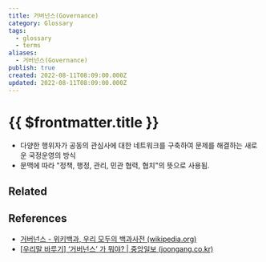 ```yaml
---
title: 거버넌스(Governance)
category: Glossary
tags:
  - glossary
  - terms
aliases:
  - 거버넌스(Governance)
publish: true
created: 2022-08-11T08:09:00.000Z
updated: 2022-08-11T08:09:00.000Z
---
```


# {{ $frontmatter.title }}

- 다양한 행위자가 공동의 관심사에 대한 네트워크를 구축하여 문제를 해결하는 새로운 국정운영의 방식
- 문맥에 따라 "정책, 행정, 관리, 민관 협력, 협치"의 뜻으로 사용됨.

## Related

## References

- [거버넌스 - 위키백과, 우리 모두의 백과사전 (wikipedia.org)](https://ko.wikipedia.org/wiki/%EA%B1%B0%EB%B2%84%EB%84%8C%EC%8A%A4)
- [[우리말 바루기] ‘거버넌스’ 가 뭐야? | 중앙일보 (joongang.co.kr)](https://www.joongang.co.kr/article/24103047#home)
